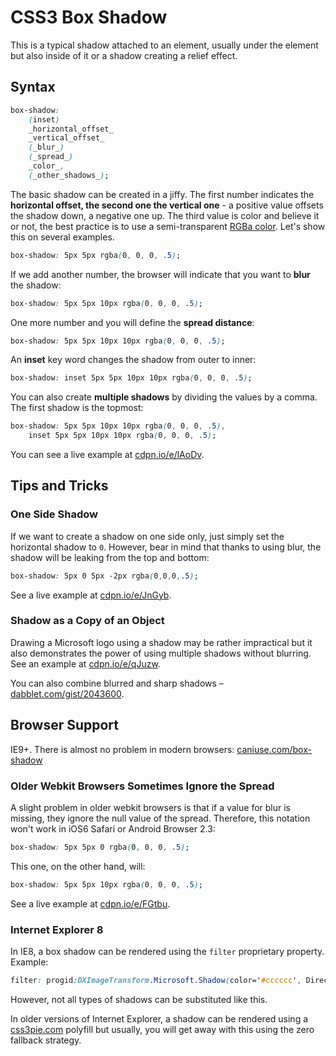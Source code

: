 CSS3 Box Shadow
===============

This is a typical shadow attached to an element, usually under the element but
also inside of it or a shadow creating a relief effect.

Syntax
------

```css
box-shadow:
    (inset)
    _horizontal_offset_
    _vertical_offset_
    (_blur_)
    (_spread_)
    _color_,
    (_other_shadows_);
```

The basic shadow can be created in a jiffy. The first number indicates the
**horizontal offset, the second one the vertical one** - a positive value
offsets the shadow down, a negative one up. The third value is color and believe
it or not, the best practice is to use a semi-transparent [RGBa
color](css3-rgba.md). Let's show this on several examples.

```css
box-shadow: 5px 5px rgba(0, 0, 0, .5);
```

If we add another number, the browser will indicate that you want to **blur**
the shadow:

```css
box-shadow: 5px 5px 10px rgba(0, 0, 0, .5);
```

One more number and you will define the **spread distance**:

```css
box-shadow: 5px 5px 10px 10px rgba(0, 0, 0, .5);
```

An **inset** key word changes the shadow from outer to inner:

```css
box-shadow: inset 5px 5px 10px 10px rgba(0, 0, 0, .5);
```

You can also create **multiple shadows** by dividing the values by a comma. The
first shadow is the topmost:

```css
box-shadow: 5px 5px 10px 10px rgba(0, 0, 0, .5),
    inset 5px 5px 10px 10px rgba(0, 0, 0, .5);
```

You can see a live example at [cdpn.io/e/lAoDv](http://cdpn.io/e/lAoDv).

Tips and Tricks
---------------

### One Side Shadow

If we want to create a shadow on one side only, just simply set the horizontal
shadow to `0`. However, bear in mind that thanks to using blur, the shadow will
be leaking from the top and bottom:

```css
box-shadow: 5px 0 5px -2px rgba(0,0,0,.5);
```

See a live example at [cdpn.io/e/JnGyb](http://cdpn.io/e/JnGyb).

### Shadow as a Copy of an Object

Drawing a Microsoft logo using a shadow may be rather impractical but it also
demonstrates the power of using multiple shadows without blurring. See an
example at [cdpn.io/e/qJuzw](http://cdpn.io/e/qJuzw).

You can also combine blurred and sharp shadows –
[dabblet.com/gist/2043600](http://dabblet.com/gist/2043600).

Browser Support
---------------

IE9+. There is almost no problem in modern browsers:
[caniuse.com/box-shadow](http://caniuse.com/box-shadow)

### Older Webkit Browsers Sometimes Ignore the Spread

A slight problem in older webkit browsers is that if a value for blur is
missing, they ignore the null value of the spread. Therefore, this notation
won't work in iOS6 Safari or Android Browser 2.3:

```css
box-shadow: 5px 5px 0 rgba(0, 0, 0, .5);
```

This one, on the other hand, will:

```css
box-shadow: 5px 5px 10px rgba(0, 0, 0, .5);
```

See a live example at [cdpn.io/e/FGtbu](http://cdpn.io/e/FGtbu).

### Internet Explorer 8

In IE8, a box shadow can be rendered using the `filter` proprietary property.
Example:

```css
filter: progid:DXImageTransform.Microsoft.Shadow(color='#cccccc', Direction=145, Strength=3);
```

However, not all types of shadows can be substituted like this.

In older versions of Internet Explorer, a shadow can be rendered using a
[css3pie.com](http://css3pie.com/) polyfill but usually, you will get away
with this using the zero fallback strategy.
